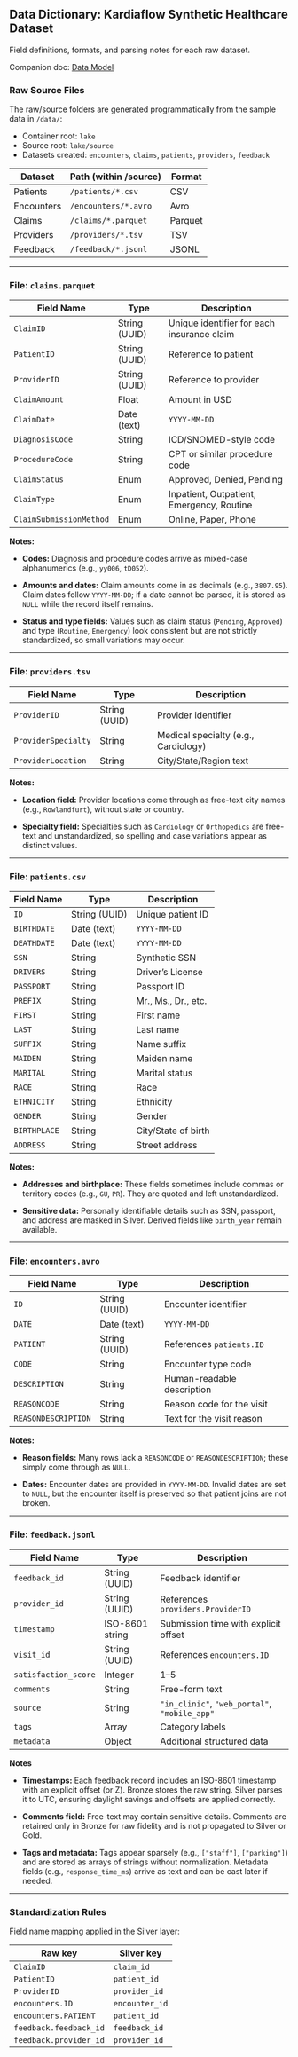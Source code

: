 ## Data Dictionary: Kardiaflow Synthetic Healthcare Dataset

Field definitions, formats, and parsing notes for each raw dataset.

Companion doc: [Data Model](./data_model.md)

### Raw Source Files

The raw/source folders are generated programmatically from the sample data in `/data/`:  

- Container root: `lake`
- Source root: `lake/source`
- Datasets created: `encounters`, `claims`, `patients`, `providers`, `feedback`

| Dataset    | Path (within /source)     | Format  |
|------------|----------------------------|---------|
| Patients   | `/patients/*.csv`          | CSV     |
| Encounters | `/encounters/*.avro`       | Avro    |
| Claims     | `/claims/*.parquet`        | Parquet |
| Providers  | `/providers/*.tsv`         | TSV     |
| Feedback   | `/feedback/*.jsonl`        | JSONL   |

---

### File: `claims.parquet`

| Field Name              | Type        | Description                                    |
|-------------------------|-------------|------------------------------------------------|
| `ClaimID`               | String (UUID) | Unique identifier for each insurance claim     |
| `PatientID`             | String (UUID) | Reference to patient                           |
| `ProviderID`            | String (UUID) | Reference to provider                          |
| `ClaimAmount`           | Float       | Amount in USD                                  |
| `ClaimDate`             | Date (text) | `YYYY-MM-DD`                                   |
| `DiagnosisCode`         | String      | ICD/SNOMED-style code                          |
| `ProcedureCode`         | String      | CPT or similar procedure code                  |
| `ClaimStatus`           | Enum        | Approved, Denied, Pending                      |
| `ClaimType`             | Enum        | Inpatient, Outpatient, Emergency, Routine      |
| `ClaimSubmissionMethod` | Enum        | Online, Paper, Phone                           |

**Notes:**

- **Codes:** Diagnosis and procedure codes arrive as mixed-case alphanumerics (e.g., `yy006`, `tD052`).

- **Amounts and dates:** Claim amounts come in as decimals (e.g., `3807.95`). Claim dates follow `YYYY-MM-DD`; if a 
date cannot be parsed, it is stored as `NULL` while the record itself remains.  

- **Status and type fields:** Values such as claim status (`Pending`, `Approved`) and type (`Routine`, `Emergency`) 
look consistent but are not strictly standardized, so small variations may occur.  


---

### File: `providers.tsv`

| Field Name          | Type   | Description                         |
|---------------------|--------|-------------------------------------|
| `ProviderID`        | String (UUID) | Provider identifier             |
| `ProviderSpecialty` | String | Medical specialty (e.g., Cardiology)|
| `ProviderLocation`  | String | City/State/Region text              |

**Notes:**

- **Location field:** Provider locations come through as free-text city names (e.g., `Rowlandfurt`), without state or 
country.

- **Specialty field:** Specialties such as `Cardiology` or `Orthopedics` are free-text and unstandardized, so 
spelling and case variations appear as distinct values.  

---

### File: `patients.csv`

| Field Name   | Type   | Description               |
|--------------|--------|---------------------------|
| `ID`         | String (UUID) | Unique patient ID    |
| `BIRTHDATE`  | Date (text) | `YYYY-MM-DD`         |
| `DEATHDATE`  | Date (text) | `YYYY-MM-DD` |
| `SSN`        | String | Synthetic SSN             |
| `DRIVERS`    | String | Driver’s License          |
| `PASSPORT`   | String | Passport ID               |
| `PREFIX`     | String | Mr., Ms., Dr., etc.       |
| `FIRST`      | String | First name                |
| `LAST`       | String | Last name                 |
| `SUFFIX`     | String | Name suffix   |
| `MAIDEN`     | String | Maiden name   |
| `MARITAL`    | String | Marital status            |
| `RACE`       | String | Race                      |
| `ETHNICITY`  | String | Ethnicity                 |
| `GENDER`     | String | Gender               |
| `BIRTHPLACE` | String | City/State of birth       |
| `ADDRESS`    | String | Street address            |

**Notes:**

- **Addresses and birthplace:** These fields sometimes include commas or territory codes (e.g., `GU`, `PR`). They are 
quoted and left unstandardized.

- **Sensitive data:** Personally identifiable details such as SSN, passport, and address are masked in Silver. 
Derived fields like `birth_year` remain available.  

---

### File: `encounters.avro`

| Field Name          | Type        | Description                                  |
|---------------------|-------------|----------------------------------------------|
| `ID`                | String (UUID) | Encounter identifier                         |
| `DATE`              | Date (text) | `YYYY-MM-DD`                                 |
| `PATIENT`           | String (UUID) | References `patients.ID`                     |
| `CODE`              | String      | Encounter type code                          |
| `DESCRIPTION`       | String      | Human-readable description                   |
| `REASONCODE`        | String      | Reason code for the visit       |
| `REASONDESCRIPTION` | String      | Text for the visit reason     |

**Notes:**

- **Reason fields:** Many rows lack a `REASONCODE` or `REASONDESCRIPTION`; these simply come through as `NULL`.

- **Dates:** Encounter dates are provided in `YYYY-MM-DD`. Invalid dates are set to `NULL`, but the encounter itself 
is preserved so that patient joins are not broken.

---

### File: `feedback.jsonl`

| Field Name           | Type             | Description                                               |
|----------------------|------------------|-----------------------------------------------------------|
| `feedback_id`        | String (UUID)      | Feedback identifier                                       |
| `provider_id`        | String (UUID)      | References `providers.ProviderID`                         |
| `timestamp`          | ISO-8601 string  | Submission time with explicit offset               |
| `visit_id`           | String (UUID)      | References `encounters.ID`                   |
| `satisfaction_score` | Integer          | 1–5                                                       |
| `comments`           | String           | Free-form text                                  |
| `source`             | String           | `"in_clinic"`, `"web_portal"`, `"mobile_app"`   |
| `tags`               | Array<String>    | Category labels                                  |
| `metadata`           | Object           | Additional structured data                        |

**Notes**

- **Timestamps:** Each feedback record includes an ISO-8601 timestamp with an explicit offset (or Z). Bronze stores the raw string. Silver parses it to UTC, ensuring daylight savings and offsets are applied correctly.

- **Comments field:** Free-text may contain sensitive details. Comments are retained only in Bronze for raw fidelity 
  and is not propagated to Silver or Gold.

- **Tags and metadata:** Tags appear sparsely (e.g., `["staff"]`, `["parking"]`) and are stored as arrays of strings 
without normalization. Metadata fields (e.g., `response_time_ms`) arrive as text and can be cast later if needed.

---

### Standardization Rules

Field name mapping applied in the Silver layer:

| Raw key               | Silver key     |
|-----------------------|----------------|
| `ClaimID`             | `claim_id`     |
| `PatientID`           | `patient_id`   |
| `ProviderID`          | `provider_id`  |
| `encounters.ID`       | `encounter_id` |
| `encounters.PATIENT`  | `patient_id`   |
| `feedback.feedback_id`| `feedback_id`  |
| `feedback.provider_id`| `provider_id`  |
